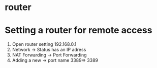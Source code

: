 # router
# Setting a router for remote access
1. Open router setting 192.168.0.1
2. Network -> Status has an IP adress
3. NAT Forwarding -> Port Forwarding
4. Adding a new -> port name 3389=> 3389
